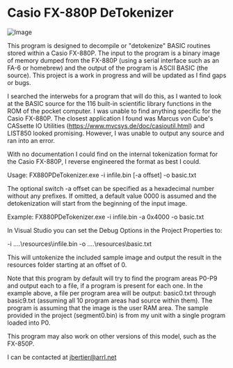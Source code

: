 # Casio FX-880P DeTokenizer

![Image](https://github.com/user-attachments/assets/640a7728-1324-42bf-9c14-ec601b730d42)

This program is designed to decompile or "detokenize" BASIC routines stored within a Casio FX-880P.  The input to the program is a binary image of memory dumped from the FX-880P (using a serial interface such as an FA-6 or homebrew) and the output of the program is ASCII BASIC (the source).  This project is a work in progress and will be updated as I find gaps or bugs.

I searched the interwebs for a program that will do this, as I wanted to look at the BASIC source for the 116 built-in scientific library functions in the ROM of the pocket computer.  I was unable to find anything specific for the Casio FX-880P.  The closest application I found was Marcus von Cube's CASsette IO Utilities (https://www.mvcsys.de/doc/casioutil.html) and LIST850 looked promising.  However, I was unable to output any source and ran into an error.

With no documentation I could find on the internal tokenization format for the Casio FX-880P, I reverse engineered the format as best I could.

Usage: FX880PDeTokenizer.exe -i infile.bin [-a offset] -o basic.txt

The optional switch -a offset can be specified as a hexadecimal number without any prefixes. If omitted, a default value 0000 is assumed and the detokenization will start from the beginning of the input image. 

Example: FX880PDeTokenizer.exe -i infile.bin -a 0x4000 -o basic.txt

In Visual Studio you can set the Debug Options in the Project Properties to:

-i ..\..\resources\infile.bin -o ..\..\resources\basic.txt

This will untokenize the included sample image and output the result in the resources folder starting at an offset of 0.

Note that this program by default will try to find the program areas P0-P9 and output each to a file, if a program is present for each one.  In the example above, a file per program area will be output: basic0.txt through basic9.txt (assuming all 10 program areas had source within them).  The program is assuming that the image is the user RAM area.  The sample provided in the project (segment0.bin) is from my unit with a single program loaded into P0.

This program may also work on other versions of this model, such as the FX-850P.

I can be contacted at jbertier@arrl.net
